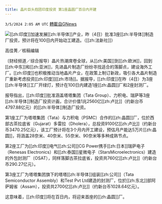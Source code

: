 ```yaml
---
title: 晶片巨头抱团印度投资 第1座晶圆厂百日内开建
---
```

`3/5/2024 2:05 AM UTC` [轉載自GNews](https://gnews.org/articles/2365546)

![](https://img.ltn.com.tw/Upload/business/page/800/2024/03/05/phpmBrA62.jpg "")[[zh:印度]]加速发展[[zh:半导体]]产业，昨（4日）批准3座[[zh:半导体]]制造厂投资，预计将在100日内开始动工建造。（[[zh:法新社]]）

高佳菁／核稿编辑

〔财经频道／综合报导〕晶片热潮席卷全球，从[[zh:美国]]到[[zh:欧洲]]，回到[[zh:中东]]和[[zh:亚洲]]，先进晶片制造厂纷纷寻找适合的落脚点，建设海外工厂。[[zh:印度]]也积极推动当地晶片产业，在政策上制订新政，吸引各大晶片制造厂重新考虑投资[[zh:印度]][[zh:市场]]。据报导，[[zh:印度]]在昨（4日）为3座[[zh:半导体]]工厂开绿灯，预计在100日内建造1座[[zh:晶圆]]厂和2座封测厂。

报导指出，[[zh:印度]]批准涵盖塔塔集团（Tata Group）、力积电、瑞萨等3座[[zh:半导体]]制造厂投资计画，合计价值1兆2560亿[[zh:卢比]]（约新台币4797.88亿元）的[[zh:半导体]]制造厂投资。

第1座工厂为塔塔集团（Tata）与力积电（PSMC）合作的[[zh:晶圆]]厂，位於西部古茶拉底省（Gujarat）多雷拉（Dholera），总投资9100亿[[zh:卢比]]（约新台币3470.25亿元），该工厂预计将在3个月内开工建设，预估月产能达5万片[[zh:晶圆]]，将涵盖28奈米、40奈米、55奈米、90奈米等多种成熟节点。

第2座工厂为[[zh:印度]]电气[[zh:公司]]CG Power携手[[zh:日本]]瑞萨电子（Renesas Electronics）和[[zh:泰国]]星微电子（StarsMicroelectronics）建造的外包封测厂（OSAT），同样落脚古茶拉底省，投资共760亿[[zh:卢比]]（约新台币290.27亿元）。

第3座工厂为塔塔集团旗下的塔塔[[zh:半导体]]组装[[zh:公司]]（Tata Semiconductor Assembly）和Test Pvt Ltd建造的封测厂，位於[[zh:东北]]部阿萨姆省（Assam），投资共2700亿[[zh:卢比]]（约新台币1028.64亿元）。

这意味着，[[zh:印度]]将在百日内，将迎来首座的[[zh:晶圆]]厂。
